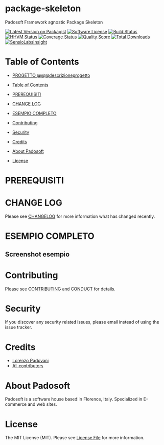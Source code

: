 # package-skeleton
Padosoft Framework agnostic Package Skeleton


[![Latest Version on Packagist][ico-version]][link-packagist]
[![Software License][ico-license]](LICENSE.md)
[![Build Status][ico-travis]][link-travis]
[![HHVM Status][ico-hhvm-status]][link-hhvm-status]
[![Coverage Status][ico-scrutinizer]][link-scrutinizer]
[![Quality Score][ico-code-quality]][link-code-quality]
[![Total Downloads][ico-downloads]][link-downloads]
[![SensioLabsInsight][ico-sensiolab]][link-sensiolab]



Table of Contents
=================

  * [PROGETTO @@@descrizioneprogetto](#progetto-@@@progetto)
  * [Table of Contents](#table-of-contents)
  * [PREREQUISITI](#prerequisiti)

  * [CHANGE LOG](#change-log)

  * [ESEMPIO COMPLETO](#esempio-completo)

  * [Contributing](#contributing)
  * [Security](#security)
  * [Credits](#credits)
  * [About Padosoft](#about-padosoft)
  * [License](#license)
  
# PREREQUISITI

# CHANGE LOG

Please see [CHANGELOG](CHANGELOG.md) for more information what has changed recently.

# ESEMPIO COMPLETO

## Screenshot esempio


# Contributing

Please see [CONTRIBUTING](CONTRIBUTING.md) and [CONDUCT](CONDUCT.md) for details.

# Security

If you discover any security related issues, please email  instead of using the issue tracker.

# Credits

- [Lorenzo Padovani](https://github.com/lopadova)
- [All contributors](https://github.com/thephpleague/skeleton/contributors)

# About Padosoft
Padosoft is a software house based in Florence, Italy. Specialized in E-commerce and web sites.

# License

The MIT License (MIT). Please see [License File](LICENSE.md) for more information.

[ico-version]: https://img.shields.io/packagist/v/@@@vendor/@@@package_name.svg?style=flat-square
[ico-license]: https://img.shields.io/badge/license-MIT-brightgreen.svg?style=flat-square
[ico-travis]: https://img.shields.io/travis/@@@vendor/@@@package_name/master.svg?style=flat-square
[ico-scrutinizer]: https://img.shields.io/scrutinizer/coverage/g/@@@vendor/@@@package_name.svg?style=flat-square
[ico-code-quality]: https://img.shields.io/scrutinizer/g/@@@vendor/@@@package_name.svg?style=flat-square
[ico-downloads]: https://img.shields.io/packagist/dt/@@@vendor/@@@package_name.svg?style=flat-square
[ico-sensiolab]: https://insight.sensiolabs.com/projects/@@@sensiolabs/small.png
[ico-hhvm-status]: http://hhvm.h4cc.de/badge/@@@vendor/@@@package_name.svg?style=flat

[link-packagist]: https://packagist.org/packages/@@@vendor/@@@package_name
[link-travis]: https://travis-ci.org/@@@vendor/@@@package_name
[link-scrutinizer]: https://scrutinizer-ci.com/g/@@@vendor/@@@package_name/code-structure
[link-code-quality]: https://scrutinizer-ci.com/g/@@@vendor/@@@package_name
[link-downloads]: https://packagist.org/packages/@@@vendor/@@@package_name
[link-sensiolab]: https://insight.sensiolabs.com/projects/@@@sensiolabs
[link-hhvm-status]: http://hhvm.h4cc.de/package/@@@vendor/@@@package_name
[link-author]: https://github.com/lopadova
[link-contributors]: ../../contributors

